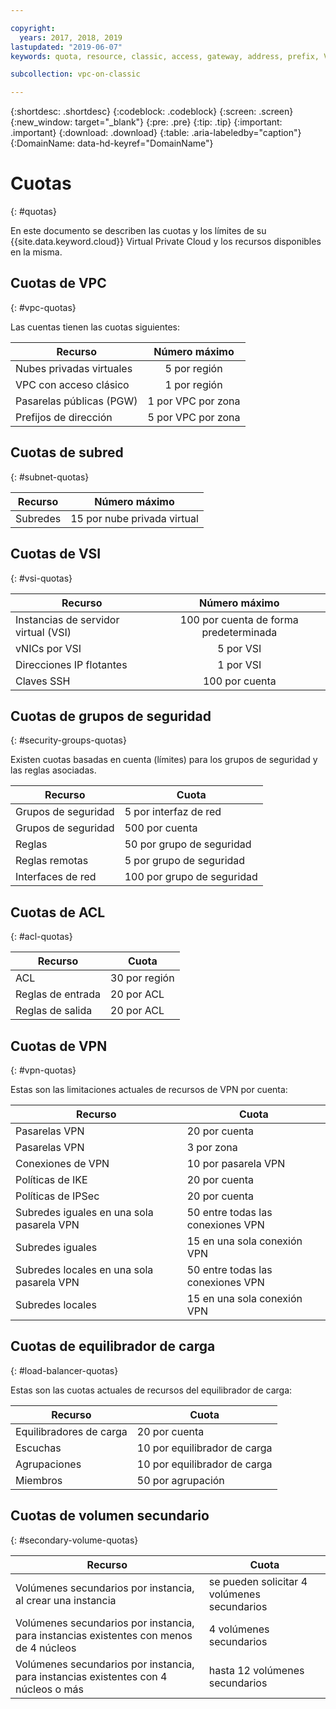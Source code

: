 ```yaml
---

copyright:
  years: 2017, 2018, 2019
lastupdated: "2019-06-07"
keywords: quota, resource, classic, access, gateway, address, prefix, VSI, vNIC, floating, SSH, key, security, group, rule, remote, peer, ACL, region, ingress, egress, VPN, policies, load balancer, listener, pool, per

subcollection: vpc-on-classic

---
```

{:shortdesc: .shortdesc}
{:codeblock: .codeblock}
{:screen: .screen}
{:new_window: target="_blank"}
{:pre: .pre}
{:tip: .tip}
{:important: .important}
{:download: .download}
{:table: .aria-labeledby="caption"}
{:DomainName: data-hd-keyref="DomainName"}

# Cuotas
{: #quotas}

En este documento se describen las cuotas y los límites de su {{site.data.keyword.cloud}} Virtual Private Cloud y los recursos disponibles en la misma.

## Cuotas de VPC
{: #vpc-quotas}

Las cuentas tienen las cuotas siguientes:

|   Recurso     | Número máximo |
| ------- | :------: |
| Nubes privadas virtuales | 5 por región|
| VPC con acceso clásico | 1 por región |
| Pasarelas públicas (PGW) | 1 por VPC por zona |
| Prefijos de dirección | 5 por VPC por zona |

## Cuotas de subred
{: #subnet-quotas}

|   Recurso     | Número máximo |
| ------- | :------: |
| Subredes | 15 por nube privada virtual |


## Cuotas de VSI
{: #vsi-quotas}

|   Recurso     | Número máximo |
| ------- | :------: |
| Instancias de servidor virtual (VSI) | 100 por cuenta de forma predeterminada |
| vNICs por VSI | 5 por VSI |
| Direcciones IP flotantes | 1 por VSI |
| Claves SSH | 100 por cuenta |


## Cuotas de grupos de seguridad
{: #security-groups-quotas}

Existen cuotas basadas en cuenta (límites) para los grupos de seguridad y las reglas asociadas.

|Recurso|Cuota|
|--------|-----|
|Grupos de seguridad|5 por interfaz de red|
|Grupos de seguridad|500 por cuenta|
|Reglas|50 por grupo de seguridad|
|Reglas remotas |5 por grupo de seguridad|
|Interfaces de red|100 por grupo de seguridad|

## Cuotas de ACL
{: #acl-quotas}

|Recurso|Cuota|
|--------|-----|
|ACL| 30 por región |
|Reglas de entrada|20 por ACL |
|Reglas de salida |20 por ACL |

## Cuotas de VPN
{: #vpn-quotas}

Estas son las limitaciones actuales de recursos de VPN por cuenta:

|Recurso|Cuota|
|--------|-----|
| Pasarelas VPN| 20 por cuenta |
| Pasarelas VPN | 3 por zona |
| Conexiones de VPN | 10 por pasarela VPN |
| Políticas de IKE | 20 por cuenta |
| Políticas de IPSec | 20 por cuenta |
| Subredes iguales en una sola pasarela VPN | 50 entre todas las conexiones VPN|
| Subredes iguales  | 15 en una sola conexión VPN|
| Subredes locales en una sola pasarela VPN | 50 entre todas las conexiones VPN|
| Subredes locales |  15 en una sola conexión VPN |

## Cuotas de equilibrador de carga
{: #load-balancer-quotas}

Estas son las cuotas actuales de recursos del equilibrador de carga:

|Recurso|Cuota|
|--------|-----|
| Equilibradores de carga | 20 por cuenta |
| Escuchas | 10 por equilibrador de carga |
| Agrupaciones | 10 por equilibrador de carga |
| Miembros | 50 por agrupación |

## Cuotas de volumen secundario
{: #secondary-volume-quotas}

| Recurso | Cuota |
|--------|----- |
| Volúmenes secundarios por instancia, al crear una instancia |  se pueden solicitar 4 volúmenes secundarios |
| Volúmenes secundarios por instancia, para instancias existentes con menos de 4 núcleos | 4 volúmenes secundarios |
| Volúmenes secundarios por instancia, para instancias existentes con 4 núcleos o más | hasta 12 volúmenes secundarios |


